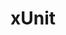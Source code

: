 ---
layout: tag-list
type: tag
title: xUnit
slug: xunit
category: unittest
sidebar: true
description: >
   Unit test framework xUnit
---